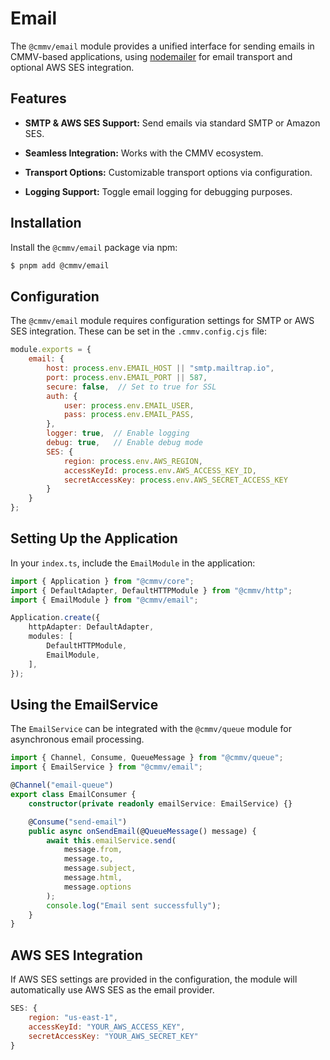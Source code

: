 # Email

The `@cmmv/email` module provides a unified interface for sending emails in CMMV-based applications, using [nodemailer](https://nodemailer.com/) for email transport and optional AWS SES integration.

## Features

* **SMTP & AWS SES Support:** Send emails via standard SMTP or Amazon SES.

* **Seamless Integration:** Works with the CMMV ecosystem.

* **Transport Options:** Customizable transport options via configuration.

* **Logging Support:** Toggle email logging for debugging purposes.

## Installation

Install the `@cmmv/email` package via npm:

```bash
$ pnpm add @cmmv/email
```

## Configuration

The `@cmmv/email` module requires configuration settings for SMTP or AWS SES integration. These can be set in the `.cmmv.config.cjs` file:

```javascript
module.exports = {
    email: {
        host: process.env.EMAIL_HOST || "smtp.mailtrap.io",
        port: process.env.EMAIL_PORT || 587,
        secure: false,  // Set to true for SSL
        auth: {
            user: process.env.EMAIL_USER,
            pass: process.env.EMAIL_PASS,
        },
        logger: true,  // Enable logging
        debug: true,   // Enable debug mode
        SES: {
            region: process.env.AWS_REGION,
            accessKeyId: process.env.AWS_ACCESS_KEY_ID,
            secretAccessKey: process.env.AWS_SECRET_ACCESS_KEY
        }
    }
};
```

## Setting Up the Application

In your ``index.ts``, include the ``EmailModule`` in the application:

```typescript
import { Application } from "@cmmv/core";
import { DefaultAdapter, DefaultHTTPModule } from "@cmmv/http";
import { EmailModule } from "@cmmv/email";

Application.create({
    httpAdapter: DefaultAdapter,
    modules: [
        DefaultHTTPModule,
        EmailModule,
    ],
});
```

## Using the EmailService

The `EmailService` can be integrated with the `@cmmv/queue` module for asynchronous email processing.

```typescript
import { Channel, Consume, QueueMessage } from "@cmmv/queue";
import { EmailService } from "@cmmv/email";

@Channel("email-queue")
export class EmailConsumer {
    constructor(private readonly emailService: EmailService) {}

    @Consume("send-email")
    public async onSendEmail(@QueueMessage() message) {
        await this.emailService.send(
            message.from,
            message.to,
            message.subject,
            message.html,
            message.options
        );
        console.log("Email sent successfully");
    }
}
```

## AWS SES Integration

If AWS SES settings are provided in the configuration, the module will automatically use AWS SES as the email provider.

```javascript
SES: {
    region: "us-east-1",
    accessKeyId: "YOUR_AWS_ACCESS_KEY",
    secretAccessKey: "YOUR_AWS_SECRET_KEY"
}
```
